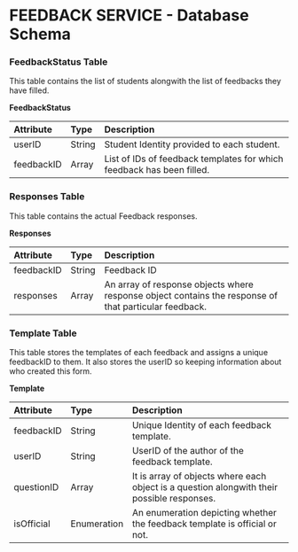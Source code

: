 FEEDBACK SERVICE - Database Schema
================================

### FeedbackStatus Table
This table contains the list of students alongwith the list of feedbacks they have filled.

**FeedbackStatus**

| Attribute     | Type     | Description  |
| :------------- | :------------- | :------  |
|   userID     | String       |  Student Identity provided to each  student.  |
|   feedbackID      | Array      |   List of IDs of feedback templates for which feedback has been filled.

### Responses Table

This table contains the actual Feedback responses.

**Responses**

| Attribute    | Type     |  Description |
| :------------- | :------------- | :------ |
| feedbackID | String | Feedback ID |
|   responses    |  Array   |  An array of response objects where response object contains the response of that particular feedback.

### Template Table

This table stores the templates of each feedback and assigns a unique feedbackID to them. It also stores the userID so keeping information about who created this form.

 **Template**

| Attribute    | Type     |  Description |
| :------------- | :------------- | :------ |
| feedbackID       | String     |  Unique Identity of each feedback template. |
| userID  | String | UserID of the author of the feedback template. |
| questionID | Array | It is array of objects where each object is a question alongwith their possible responses.|
| isOfficial | Enumeration | An enumeration depicting whether the feedback template is official or not.|
